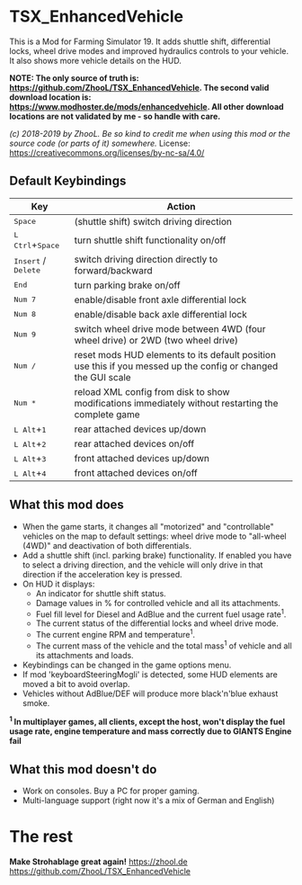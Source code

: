 # TSX_EnhancedVehicle
This is a Mod for Farming Simulator 19. It adds shuttle shift, differential locks, wheel drive modes and improved hydraulics controls to your vehicle. It also shows more vehicle details on the HUD.

**NOTE: The only source of truth is: https://github.com/ZhooL/TSX_EnhancedVehicle. The second valid download location is: https://www.modhoster.de/mods/enhancedvehicle. All other download locations are not validated by me - so handle with care.**

*(c) 2018-2019 by ZhooL. Be so kind to credit me when using this mod or the source code (or parts of it) somewhere.*
License: https://creativecommons.org/licenses/by-nc-sa/4.0/

## Default Keybindings
| Key | Action |
| --  | --     |
| <kbd>Space</kbd> | (shuttle shift) switch driving direction |
| <kbd>L Ctrl</kbd>+<kbd>Space</kbd> | turn shuttle shift functionality on/off |
| <kbd>Insert</kbd> / <kbd>Delete</kbd> | switch driving direction directly to forward/backward |
| <kbd>End</kbd> | turn parking brake on/off |
| <kbd>Num 7</kbd> | enable/disable front axle differential lock |
| <kbd>Num 8</kbd> | enable/disable back axle differential lock |
| <kbd>Num 9</kbd> | switch wheel drive mode between 4WD (four wheel drive) or 2WD (two wheel drive) |
| <kbd>Num /</kbd> | reset mods HUD elements to its default position<br>use this if you messed up the config or changed the GUI scale |
| <kbd>Num *</kbd> | reload XML config from disk to show modifications immediately without restarting the complete game |
| <kbd>L Alt</kbd>+<kbd>1</kbd> | rear attached devices up/down |
| <kbd>L Alt</kbd>+<kbd>2</kbd> | rear attached devices on/off |
| <kbd>L Alt</kbd>+<kbd>3</kbd> | front attached devices up/down |
| <kbd>L Alt</kbd>+<kbd>4</kbd> | front attached devices on/off |

## What this mod does
* When the game starts, it changes all "motorized" and "controllable" vehicles on the map to default settings: wheel drive mode to "all-wheel (4WD)" and deactivation of both differentials.
* Add a shuttle shift (incl. parking brake) functionality. If enabled you have to select a driving direction, and the vehicle will only drive in that direction if the acceleration key is pressed.
* On HUD it displays:
  * An indicator for shuttle shift status.
  * Damage values in % for controlled vehicle and all its attachments.
  * Fuel fill level for Diesel and AdBlue and the current fuel usage rate<sup>1</sup>.
  * The current status of the differential locks and wheel drive mode.
  * The current engine RPM and temperature<sup>1</sup>.
  * The current mass of the vehicle and the total mass<sup>1</sup> of vehicle and all its attachments and loads.
* Keybindings can be changed in the game options menu.
* If mod 'keyboardSteeringMogli' is detected, some HUD elements are moved a bit to avoid overlap.
* Vehicles without AdBlue/DEF will produce more black'n'blue exhaust smoke.

**<sup>1</sup> In multiplayer games, all clients, except the host, won't display the fuel usage rate, engine temperature and mass correctly due to GIANTS Engine fail**

## What this mod doesn't do
* Work on consoles. Buy a PC for proper gaming.
* Multi-language support (right now it's a mix of German and English)

# The rest
**Make Strohablage great again!**
https://zhool.de
https://github.com/ZhooL/TSX_EnhancedVehicle

